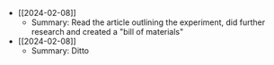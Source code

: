 

* [[2024-02-08]]
	* Summary: Read the article outlining the experiment, did further research and created a "bill of materials"
* [[2024-02-08]]
	* Summary: Ditto